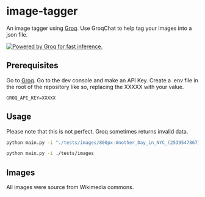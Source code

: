 # image-tagger

An image tagger using [Groq](https://groq.com/). Use GroqChat to help tag your images into a json file.

<a href="https://groq.com" target="_blank" rel="noopener noreferrer">
  <img
    src="https://groq.com/wp-content/uploads/2024/03/PBG-mark1-color.svg"
    alt="Powered by Groq for fast inference."
  />
</a>

## Prerequisites

Go to [Groq](https://groq.com/). Go to the dev console and make an API Key.
Create a .env file in the root of the repository like so, replacing the XXXXX with your value.

```env
GROQ_API_KEY=XXXXX
```

## Usage

Please note that this is not perfect. Groq sometimes returns invalid data.


```sh
python main.py -i "./tests/images/800px-Another_Day_in_NYC_(2539547867).jpg" "https://upload.wikimedia.org/wikipedia/commons/thumb/1/17/Interior_Galeria_Arte_Nacional_%28Caracas%29.jpg/800px-Interior_Galeria_Arte_Nacional_%28Caracas%29.jpg?20071010223618"
```

```sh
python main.py -i ./tests/images
```

## Images

All images were source from Wikimedia commons.

